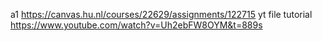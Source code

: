 a1 https://canvas.hu.nl/courses/22629/assignments/122715
yt file tutorial https://www.youtube.com/watch?v=Uh2ebFW8OYM&t=889s
